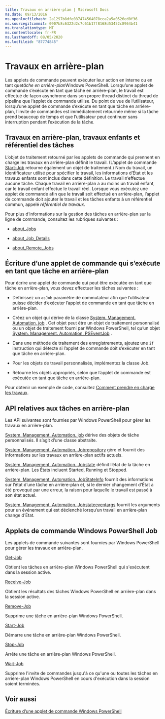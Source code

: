 ```yaml
---
title: Travaux en arrière-plan | Microsoft Docs
ms.date: 09/13/2016
ms.openlocfilehash: 2a1297b8dfe087474564078cca2a5a0526ed0f36
ms.sourcegitcommit: 0907b8c6322d2c7c61b17f8168d53452c8964b41
ms.translationtype: MT
ms.contentlocale: fr-FR
ms.lasthandoff: 08/05/2020
ms.locfileid: "87774845"
---
```

# <a name="background-jobs"></a>Travaux en arrière-plan

Les applets de commande peuvent exécuter leur action en interne ou en tant que*tâche en arrière-plan*Windows PowerShell. Lorsqu’une applet de commande s’exécute en tant que tâche en arrière-plan, le travail est effectué de façon asynchrone dans son propre thread distinct du thread de pipeline que l’applet de commande utilise. Du point de vue de l’utilisateur, lorsqu’une applet de commande s’exécute en tant que tâche en arrière-plan, l’invite de commandes est immédiatement retournée même si la tâche prend beaucoup de temps et que l’utilisateur peut continuer sans interruption pendant l’exécution de la tâche.

## <a name="background-jobs-child-jobs-and-the-job-repository"></a>Travaux en arrière-plan, travaux enfants et référentiel des tâches

L’objet de traitement retourné par les applets de commande qui prennent en charge les travaux en arrière-plan définit le travail. (L’applet de commande [Start-Job](/powershell/module/Microsoft.PowerShell.Core/Start-Job) retourne également un objet de traitement.) Nom du travail, un identificateur utilisé pour spécifier le travail, les informations d’État et les travaux enfants sont inclus dans cette définition. Le travail n’effectue aucune tâche. Chaque travail en arrière-plan a au moins un travail enfant, car le travail enfant effectue le travail réel. Lorsque vous exécutez une applet de commande afin que le travail soit effectué en arrière-plan, l’applet de commande doit ajouter le travail et les tâches enfants à un référentiel commun, appelé *référentiel de travaux*.

Pour plus d’informations sur la gestion des tâches en arrière-plan sur la ligne de commande, consultez les rubriques suivantes :

- [about_Jobs](/powershell/module/microsoft.powershell.core/about/about_jobs)

- [about_Job_Details](/powershell/module/microsoft.powershell.core/about/about_job_details)

- [about_Remote_Jobs](/powershell/module/microsoft.powershell.core/about/about_remote_jobs)

## <a name="writing-a-cmdlet-that-runs-as-a-background-job"></a>Écriture d’une applet de commande qui s’exécute en tant que tâche en arrière-plan

Pour écrire une applet de commande qui peut être exécutée en tant que tâche en arrière-plan, vous devez effectuer les tâches suivantes :

- Définissez un `asJob` paramètre de commutateur afin que l’utilisateur puisse décider d’exécuter l’applet de commande en tant que tâche en arrière-plan.

- Créez un objet qui dérive de la classe [System. Management. Automation. job](/dotnet/api/System.Management.Automation.Job) . Cet objet peut être un objet de traitement personnalisé ou un objet de traitement fourni par Windows PowerShell, tel qu’un objet [System. Management. Automation. PSEventJob](/dotnet/api/System.Management.Automation.PSEventJob) .

- Dans une méthode de traitement des enregistrements, ajoutez une `if` instruction qui détecte si l’applet de commande doit s’exécuter en tant que tâche en arrière-plan.

- Pour les objets de travail personnalisés, implémentez la classe Job.

- Retourne les objets appropriés, selon que l’applet de commande est exécutée en tant que tâche en arrière-plan.

Pour obtenir un exemple de code, consultez [Comment prendre en charge les travaux](./how-to-support-jobs.md).

## <a name="background-job-related-apis"></a>API relatives aux tâches en arrière-plan

Les API suivantes sont fournies par Windows PowerShell pour gérer les travaux en arrière-plan.

[System. Management. Automation. job](/dotnet/api/System.Management.Automation.Job) dérive des objets de tâche personnalisés. Il s’agit d’une classe abstraite.

[System. Management. Automation. Jobrepository](/dotnet/api/System.Management.Automation.JobRepository) gère et fournit des informations sur les travaux en arrière-plan actifs actuels.

[System. Management. Automation. Jobstate](/dotnet/api/System.Management.Automation.JobState) définit l’état de la tâche en arrière-plan. Les États incluent Started, Running et Stopped.

[System. Management. Automation. JobStateInfo](/dotnet/api/System.Management.Automation.JobStateInfo) fournit des informations sur l’état d’une tâche en arrière-plan et, si le dernier changement d’État a été provoqué par une erreur, la raison pour laquelle le travail est passé à son état actuel.

[System. Management. Automation. Jobstateeventargs](/dotnet/api/System.Management.Automation.JobStateEventArgs) fournit les arguments pour un événement qui est déclenché lorsqu’un travail en arrière-plan change d’État.

## <a name="windows-powershell-job-cmdlets"></a>Applets de commande Windows PowerShell Job

Les applets de commande suivantes sont fournies par Windows PowerShell pour gérer les travaux en arrière-plan.

[Get-Job](/powershell/module/Microsoft.PowerShell.Core/Get-Job)

Obtient les tâches en arrière-plan Windows PowerShell qui s'exécutent dans la session active.

[Receive-Job](/powershell/module/Microsoft.PowerShell.Core/Receive-Job)

Obtient les résultats des tâches Windows PowerShell en arrière-plan dans la session active.

[Remove-Job](/powershell/module/Microsoft.PowerShell.Core/Remove-Job)

Supprime une tâche en arrière-plan Windows PowerShell.

[Start-Job](/powershell/module/Microsoft.PowerShell.Core/Start-Job)

Démarre une tâche en arrière-plan Windows PowerShell.

[Stop-Job](/powershell/module/Microsoft.PowerShell.Core/Stop-Job)

Arrête une tâche en arrière-plan Windows PowerShell.

[Wait-Job](/powershell/module/Microsoft.PowerShell.Core/Wait-Job)

Supprime l'invite de commandes jusqu'à ce qu'une ou toutes les tâches en arrière-plan Windows PowerShell en cours d'exécution dans la session soient terminées.

## <a name="see-also"></a>Voir aussi

[Écriture d’une applet de commande Windows PowerShell](./writing-a-windows-powershell-cmdlet.md)
